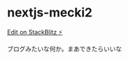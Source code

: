 # nextjs-mecki2

[Edit on StackBlitz ⚡️](https://stackblitz.com/edit/nextjs-mecki2)

ブログみたいな何か。まあできたらいいな
